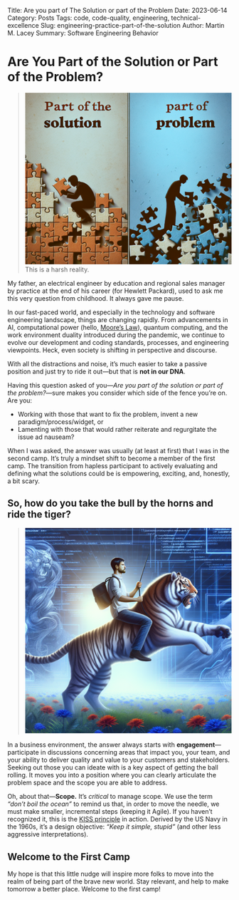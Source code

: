 Title: Are you part of The Solution or part of the Problem
Date: 2023-06-14
Category: Posts 
Tags: code, code-quality, engineering, technical-excellence
Slug: engineering-practice-part-of-the-solution
Author: Martin M. Lacey
Summary: Software Engineering Behavior

# Are You Part of the Solution or Part of the Problem?

> ![Are you part of the Solution or part of the Problem](../images/engineering-practice-part-of-the-solution-1.png)
This is a harsh reality.

My father, an electrical engineer by education and regional sales manager by practice at the end of his career (for Hewlett Packard), used to ask me this very question from childhood. It always gave me pause.

In our fast-paced world, and especially in the technology and software engineering landscape, things are changing rapidly. From advancements in AI, computational power (hello, [Moore’s Law](https://en.wikipedia.org/wiki/Moore%27s_law)), quantum computing, and the work environment duality introduced during the pandemic, we continue to evolve our development and coding standards, processes, and engineering viewpoints. Heck, even society is shifting in perspective and discourse. 

With all the distractions and noise, it’s much easier to take a passive position and just try to ride it out—but that is **not in our DNA**.

Having this question asked of you—*Are you part of the solution or part of the problem?*—sure makes you consider which side of the fence you’re on. Are you:  
- Working with those that want to fix the problem, invent a new paradigm/process/widget, or  
- Lamenting with those that would rather reiterate and regurgitate the issue ad nauseam?  

When I was asked, the answer was usually (at least at first) that I was in the second camp. It’s truly a mindset shift to become a member of the first camp. The transition from hapless participant to actively evaluating and defining what the solutions could be is empowering, exciting, and, honestly, a bit scary.

## So, how do you take the bull by the horns and ride the tiger?
> ![Be proactive - take control of your destiny](../images/engineering-practice-part-of-the-solution-2.png)

In a business environment, the answer always starts with **engagement**—participate in discussions concerning areas that impact you, your team, and your ability to deliver quality and value to your customers and stakeholders. Seeking out those you can ideate with is a key aspect of getting the ball rolling. It moves you into a position where you can clearly articulate the problem space and the scope you are able to address.

Oh, about that—**Scope.** It’s *critical* to manage scope. We use the term *“don’t boil the ocean”* to remind us that, in order to move the needle, we must make smaller, incremental steps (keeping it Agile). If you haven’t recognized it, this is the [KISS principle](https://en.wikipedia.org/wiki/KISS_principle) in action. Derived by the US Navy in the 1960s, it’s a design objective: *“Keep it simple, stupid”* (and other less aggressive interpretations).  

## Welcome to the First Camp

My hope is that this little nudge will inspire more folks to move into the realm of being part of the brave new world. Stay relevant, and help to make tomorrow a better place. Welcome to the first camp!

